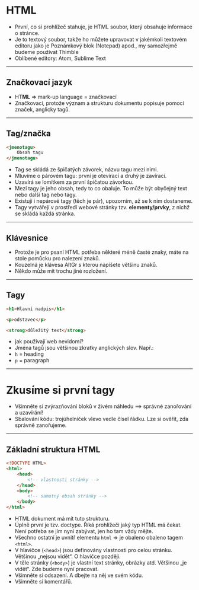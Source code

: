 <!-- .slide: data-state="c-slide-inter" -->

# HTML

>>>
* První, co si prohlížeč stahuje, je HTML soubor, který obsahuje informace o stránce.
* Je to textový soubor, takže ho můžete upravovat v jakémkoli textovém editoru jako je Poznámkový blok (Notepad) apod., my samozřejmě budeme používat Thimble
* Oblíbené editory: Atom, Sublime Text

---

## Značkovací jazyk

>>>
* HT**ML** => mark-up language = značkovací
* Značkovací, protože význam a strukturu dokumentu popisuje pomocí značek, anglicky tagů.

---

## Tag/značka
```html
<jmenotagu>
	Obsah tagu
</jmenotagu>
```
<!-- .element: class="c-text-xl stretch" contenteditable="true" -->

>>>
* Tag se skládá ze špičatých závorek, názvu tagu mezi nimi.
* Mluvíme o párovém tagu: první je otevírací a druhý je zavírací.
* Uzavírá se lomítkem za první špičatou závorkou.
* Mezi tagy je jeho obsah, tedy to co obaluje. To může být obyčejný text nebo další tag nebo tagy.
* Existují i nepárové tagy (těch je pár), upozorním, až se k nim dostaneme.
* Tagy vytvářejí v prostředí webové stránky tzv. **elementy/prvky**, z nichž se skládá každá stránka.

---

## Klávesnice <!-- .element: class="c-sr-only" -->

<!-- .slide: data-background="img/keyboard-cs-html.svg" -->

>>>
* Protože je pro psaní HTML potřeba některé méně časté znaky, máte na stole pomůcku pro nalezení znaků.
* Kouzelná je klávesa AltGr s kterou napíšete většinu znaků.
* Někdo může mít trochu jiné rozložení.

---

## Tagy

```html
<h1>Hlavní nadpis</h1>

<p>odstavec</p>

<strong>důležitý text</strong>

```
<!-- .element: class="c-text-md stretch" contenteditable="true" -->

>>>
* jak používají web nevidomí?
* Jména tagů jsou většinou zkratky anglických slov. Např.:
 * `h` = heading
 * `p` = paragraph

---

<!-- .slide: data-state="c-slide-task" -->

# Zkusíme si první tagy

>>>
* Všimněte si zvýrazňování bloků v živém náhledu ==> správné zanořování a uzavírání!
* Sbalování kódu: trojúhelníček vlevo vedle čísel řádku. Lze si ověřit, zda správně zanořujeme.

---

## Základní struktura HTML

```html
<!DOCTYPE HTML>
<html>
	<head>
		<!-- vlastnosti stránky -->
	</head>
	<body>
		<!-- samotný obsah stránky -->
	</body>
</html>
```
<!-- .element: class="c-text-md stretch" contenteditable="true" -->

>>>
* HTML dokument má mít tuto strukturu.
* Úplně první je tzv. doctype. Říká prohlížeči jaký typ HTML má čekat. Není potřeba se jím nyní zabývat, jen ho tam vždy mějte.
* Všechno ostatní je uvnitř elementu `html` => je obaleno obaleno tagem `<html>`.
* V hlavičce (`<head>`) jsou definovány vlastnosti pro celou stránku. Většinou „nejsou vidět“. O hlavičce později.
* V těle stránky (`<body>`) je vlastní text stránky, obrázky atd. Většinou „je vidět“. Zde budeme nyní pracovat.
* Všimněte si odsazení. A dbejte na něj ve svém kódu.
* Všimněte si komentářů.

